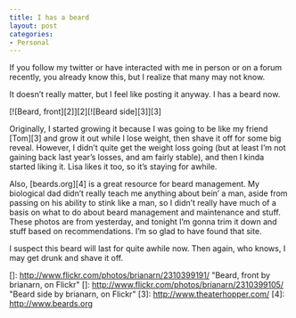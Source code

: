 ```yaml
---
title: I has a beard
layout: post
categories:
- Personal
---
```

If you follow my twitter or have interacted with me in person or on a forum recently, you already know this, but I realize that many may not know.

It doesn’t really matter, but I feel like posting it anyway. I has a beard now.

[![Beard, front][2]][2][![Beard side][3]][3]

Originally, I started growing it because I was going to be like my friend [Tom][3] and grow it out while I lose weight, then shave it off for some big reveal. However, I didn’t quite get the weight loss going (but at least I’m not gaining back last year’s losses, and am fairly stable), and then I kinda started liking it. Lisa likes it too, so it’s staying for awhile.

Also, [beards.org][4] is a great resource for beard management. My biological dad didn’t really teach me anything about bein’ a man, aside from passing on his ability to stink like a man, so I didn’t really have much of a basis on what to do about beard management and maintenance and stuff. These photos are from yesterday, and tonight I’m gonna trim it down and stuff based on recommendations. I’m so glad to have found that site.

I suspect this beard will last for quite awhile now. Then again, who knows, I may get drunk and shave it off.

 []: http://www.flickr.com/photos/brianarn/2310399191/ "Beard, front by brianarn, on Flickr"
 []: http://www.flickr.com/photos/brianarn/2310399105/ "Beard side by brianarn, on Flickr"
 [3]: http://www.theaterhopper.com/
 [4]: http://www.beards.org